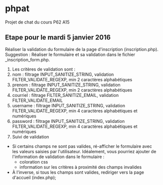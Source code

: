 # phpat
Projet de chat du cours P62 A15

## Etape pour le mardi 5 janvier 2016
Réaliser la validation du formulaire de la page d'inscription (inscription.php). Suggestion : Réaliser le formulaire et sa validation dans le fichier _inscription_form.php. 
1. Les critères de validation sont :
  1. nom : filtrage INPUT_SANITIZE_STRING, validation FILTER_VALIDATE_REGEXP, min 2 caractères alphabétiques
  2. prenom : filtrage INPUT_SANITIZE_STRING, validation FILTER_VALIDATE_REGEXP, min 2 caractères alphabétiques
  2. courriel :  filtrage FILTER_SANITIZE_EMAIL, validation FILTER_VALIDATE_EMAIL
  4. username : filtrage INPUT_SANITIZE_STRING, validation FILTER_VALIDATE_REGEXP, min 4 caractères alphabétiques et numériques
  5. password : filtrage INPUT_SANITIZE_STRING, validation FILTER_VALIDATE_REGEXP, min 4 caractères alphabétiques et numériques
2. Suivi de validation
  * Si certains champs ne sont pas valides, ré-afficher le formulaire avec les valeurs saisies par l'utilisateur. Idéalement, vous pourriez ajouter de l'information de validation dans le formulaire :
      * coloration css
      * information sur les critères à proximité des champs invalides
  * À l'inverse, si tous les  champs sont valides, rediriger vers la page d'accueil (index.php);
